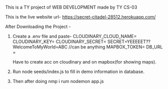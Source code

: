 This  is a TY project of WEB DEVELOPMENT made by TY CS-03  

This is the live website url- https://secret-citadel-28512.herokuapp.com/

After Downloading the Project -

1. Create a .env file and paste- 
    CLOUDINARY_CLOUD_NAME=
    CLOUDINARY_KEY=
    CLOUDINARY_SECRET=
    SECRET=YEEEEET??WelcomeToMyWorld=ABC  //can be anything
    MAPBOX_TOKEN=
    DB_URL =

    Have to create acc on cloudinary and on mapbox(for showing maps).

2. Run node seeds/index.js to fill in demo information in database.

3. Then after doing nmp i rum nodemon app.js

